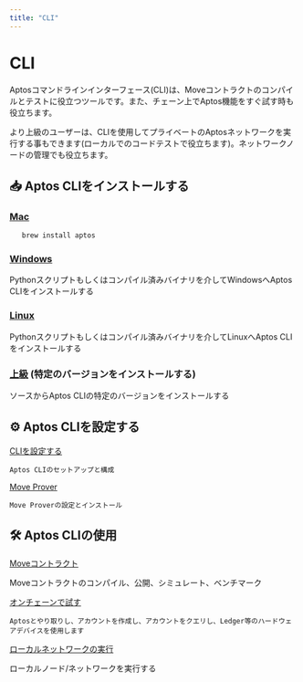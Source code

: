 ```yaml
---
title: "CLI"
---
```




# CLI

Aptosコマンドラインインターフェース(CLI)は、Moveコントラクトのコンパイルとテストに役立つツールです。また、チェーン上でAptos機能をすぐ試す時も役立ちます。

より上級のユーザーは、CLIを使用してプライベートのAptosネットワークを実行する事もできます(ローカルでのコードテストで役立ちます)。ネットワークノードの管理でも役立ちます。


## 📥 Aptos CLIをインストールする


### [Mac](https://aptos.dev/en/build/cli/install-cli/install-cli-mac)
      
         
   ```sh filename="Homebrew経由でAptos CLIをインストールする"
      brew install aptos
   ```
      
   
 ### [Windows](https://aptos.dev/en/build/cli/install-cli/install-cli-windows)
    
  Pythonスクリプトもしくはコンパイル済みバイナリを介してWindowsへAptos CLIをインストールする
     
 

### [Linux](https://aptos.dev/en/build/cli/install-cli/install-cli-linux)
      
   Pythonスクリプトもしくはコンパイル済みバイナリを介してLinuxへAptos CLIをインストールする
   
 
### [上級](https://aptos.dev/en/build/cli/install-cli/install-cli-specific-version) (特定のバージョンをインストールする)
      
   ソースからAptos CLIの特定のバージョンをインストールする
     

## ⚙️ Aptos CLIを設定する

 [CLIを設定する](https://aptos.dev/en/build/cli/setup-cli)

    Aptos CLIのセットアップと構成 

[Move Prover](https://aptos.dev/en/build/cli/setup-cli/install-move-prover)

    Move Proverの設定とインストール


## 🛠️ Aptos CLIの使用

[Moveコントラクト](https://aptos.dev/en/build/cli/working-with-move-contracts)

  Moveコントラクトのコンパイル、公開、シミュレート、ベンチマーク
   
[オンチェーンで試す](https://aptos.dev/en/build/cli/trying-things-on-chain)
    
    Aptosとやり取りし、アカウントを作成し、アカウントをクエリし、Ledger等のハードウェアデバイスを使用します
    
[ローカルネットワークの実行](https://aptos.dev/en/build/cli/running-a-local-network)

   ローカルノード/ネットワークを実行する
  